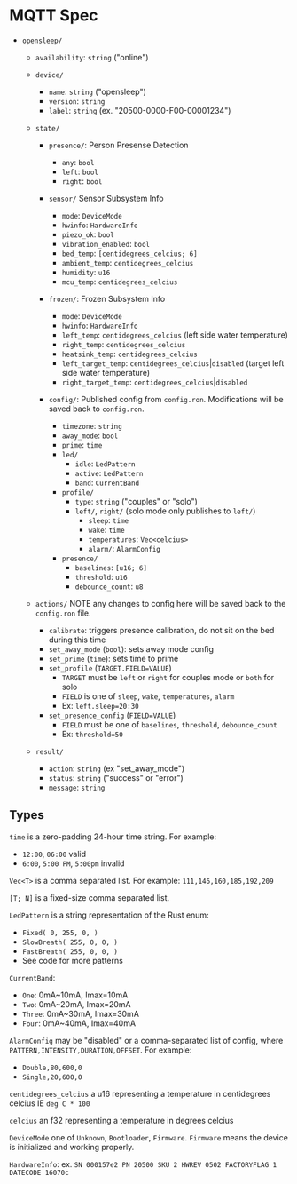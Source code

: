 # MQTT Spec

- `opensleep/`

  - `availability`: `string` ("online")

  - `device/`
    - `name`: `string` ("opensleep")
    - `version`: `string`
    - `label`: `string` (ex. "20500-0000-F00-00001234")

  - `state/`
    - `presence/`: Person Presense Detection
      - `any`: `bool`
      - `left`: `bool`
      - `right`: `bool`

    - `sensor/` Sensor Subsystem Info
      - `mode`: `DeviceMode`
      - `hwinfo`: `HardwareInfo`
      - `piezo_ok`: `bool`
      - `vibration_enabled`: `bool`
      - `bed_temp`: `[centidegrees_celcius; 6]`
      - `ambient_temp`: `centidegrees_celcius`
      - `humidity`: `u16`
      - `mcu_temp`: `centidegrees_celcius`

    - `frozen/`: Frozen Subsystem Info
      - `mode`: `DeviceMode`
      - `hwinfo`: `HardwareInfo`
      - `left_temp`: `centidegrees_celcius` (left side water temperature)
      - `right_temp`: `centidegrees_celcius`
      - `heatsink_temp`: `centidegrees_celcius`
      - `left_target_temp`: `centidegrees_celcius`|`disabled` (target left side water temperature)
      - `right_target_temp`: `centidegrees_celcius`|`disabled`

    - `config/`: Published config from `config.ron`. Modifications will be saved back to `config.ron`. 
      - `timezone`: `string`
      - `away_mode`: `bool`
      - `prime`: `time`
      - `led/`
        - `idle`: `LedPattern`
        - `active`: `LedPattern`
        - `band`: `CurrentBand`
      - `profile/`
        - `type`: `string` ("couples" or "solo")
        - `left/`, `right/` (solo mode only publishes to `left/`)
          - `sleep`: `time`
          - `wake`: `time`
          - `temperatures`: `Vec<celcius>`
          - `alarm/`: `AlarmConfig`
      - `presence/`
        - `baselines`: `[u16; 6]`
        - `threshold`: `u16`
        - `debounce_count`: `u8`

  - `actions/` NOTE any changes to config here will be saved back to the `config.ron` file.
    - `calibrate`: triggers presence calibration, do not sit on the bed during this time
    - `set_away_mode` (`bool`): sets away mode config
    - `set_prime` (`time`): sets time to prime
    - `set_profile` (`TARGET.FIELD=VALUE`)
      - `TARGET` must be `left` or `right` for couples mode or `both` for solo
      - `FIELD` is one of `sleep`, `wake`, `temperatures`, `alarm`
      - Ex: `left.sleep=20:30`
    - `set_presence_config` (`FIELD=VALUE`)
      - `FIELD` must be one of `baselines`, `threshold`, `debounce_count`
      - Ex: `threshold=50`

  - `result/`
    - `action`: `string` (ex "set_away_mode")
    - `status`: `string` ("success" or "error")
    - `message`: `string`
  
## Types
`time` is a zero-padding 24-hour time string. For example:
 - `12:00`, `06:00` valid
 - `6:00`, `5:00 PM`, `5:00pm` invalid

`Vec<T>` is a comma separated list. For example: `111,146,160,185,192,209`

`[T; N]` is a fixed-size comma separated list.

`LedPattern` is a string representation of the Rust enum:
 - `Fixed( 0, 255, 0, )`
 - `SlowBreath( 255, 0, 0, )`
 - `FastBreath( 255, 0, 0, )`
 - See code for more patterns

`CurrentBand`:
 - `One`: 0mA\~10mA, Imax=10mA
 - `Two`: 0mA\~20mA, Imax=20mA
 - `Three`: 0mA\~30mA, Imax=30mA
 - `Four`: 0mA\~40mA, Imax=40mA

`AlarmConfig` may be "disabled" or a comma-separated list of config, where `PATTERN,INTENSITY,DURATION,OFFSET`. For example:
 - `Double,80,600,0`
 - `Single,20,600,0`

`centidegrees_celcius` a u16 representing a temperature in centidegrees celcius IE `deg C * 100`

`celcius` an f32 representing a temperature in degrees celcius

`DeviceMode` one of `Unknown`, `Bootloader`, `Firmware`. `Firmware` means the device is initialized and working properly.


`HardwareInfo`: ex. `SN 000157e2 PN 20500 SKU 2 HWREV 0502 FACTORYFLAG 1 DATECODE 16070c`
